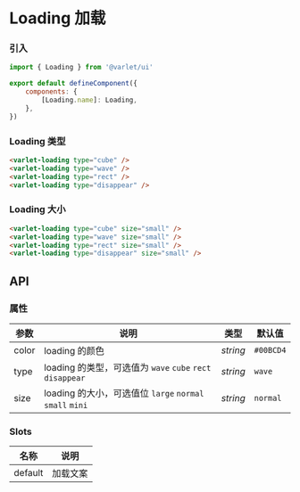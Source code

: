 # Loading 加载

### 引入

```js
import { Loading } from '@varlet/ui'

export default defineComponent({
	components: {
		[Loading.name]: Loading,
	},
})
```

### Loading 类型

```html
<varlet-loading type="cube" />
<varlet-loading type="wave" />
<varlet-loading type="rect" />
<varlet-loading type="disappear" />
```

### Loading 大小

```html
<varlet-loading type="cube" size="small" />
<varlet-loading type="wave" size="small" />
<varlet-loading type="rect" size="small" />
<varlet-loading type="disappear" size="small" />
```

## API

### 属性

| 参数  | 说明                                                      | 类型     | 默认值    |
| ----- | --------------------------------------------------------- | -------- | --------- |
| color | loading 的颜色                                            | _string_ | `#00BCD4` |
| type  | loading 的类型，可选值为 `wave` `cube` `rect` `disappear` | _string_ | `wave`    |
| size  | loading 的大小，可选值位 `large` `normal` `small` `mini`  | _string_ | `normal`  |

### Slots

| 名称    | 说明     |
| ------- | -------- |
| default | 加载文案 |
